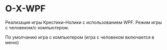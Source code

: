 # O-X-WPF
Реализация игры Крестики-Нолики с использованием WPF. Режим игры с человеком/с компьютером.

По умолчанию игра с компьютером (игра с человеком включается в меню)
